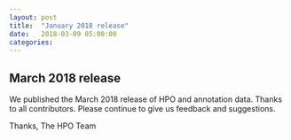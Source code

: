```yaml
---
layout: post
title:  "January 2018 release"
date:   2018-03-09 05:00:00
categories: 
---
```


## March 2018 release

We published the March 2018 release of HPO and annotation data. Thanks to all contributors. Please continue to give us feedback and suggestions.

Thanks,
The HPO Team